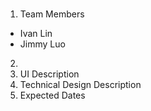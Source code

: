 # <insert Project Name>
1. Team Members
 - Ivan Lin
 - Jimmy Luo
2. <insert project description>
3. UI Description
4. Technical Design Description
5. Expected Dates
